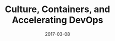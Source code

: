 ---
title: "Culture, Containers, and Accelerating DevOps"
date: "2017-03-08"
expiryDate: "2017-03-08"

event_start_date: "2017-03-08"
event_end_date: "2017-03-08"
event_start_time: "08:30 AM"
event_end_time: "11:00 AM"
event_location: "Washington, DC"
event_link: "https://redhat-events.com/gene_kim"

event_type: "Roadshow"
event_technology: "DevOps"
---